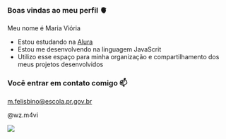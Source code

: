 ### Boas vindas ao meu perfil 🫀

Meu nome é Maria Viória 

- Estou estudando na [Alura](https://www.alura.com.br)
- Estou me desenvolvendo na linguagem JavaScrit
- Utilizo esse espaço para minha organização e compartilhamento dos meus projetos desenvolvidos

### Você entrar em contato comigo 📫

m.felisbino@escola.pr.gov.br

@wz.m4vi

![](https://media.tenor.com/57mc9TmwqWEAAAAj/corinthians.gif)
